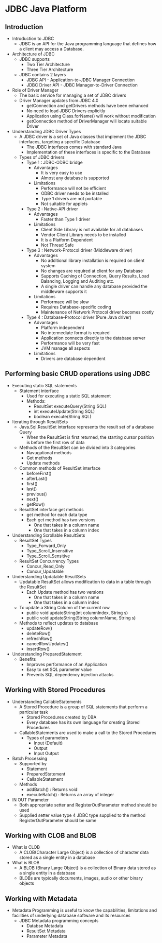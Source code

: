 # JDBC Java Platform

## Introduction

* Introduction to JDBC
    * JDBC is an API for the Java programming language that defines how a client may access a Database.
* Architecture of JDBC
    * JDBC supports
        * Two Tier Architecture
        * Three Tier Architecture
    * JDBC contains 2 layers
        * JDBC API - Application-to-JDBC Manager Connection
        * JDBC Driver API - JDBC Manager-to-Driver Connection
* Role of Driver Manager
    * The basic service for managing a set of JDBC drivers
    * Driver Manager updates from JDBC 4.0
        * getConnection and getDrivers methods have been enhanced
        * No need to load JDBC Drivers explicitly
        * Application using Class.forName() will work without modification
        * getConnection method of DriverManager will locate suitable Driver
* Understanding JDBC Driver Types
    * A JDBC driver is a set of Java classes that implement the JDBC interfaces, targeting a specific Database
        * The JDBC interfaces comes with standard Java
        * Implementation of these interfaces is specific to the Database
    * Types of JDBC drivers
        * Type 1 : JDBC-ODBC bridge
            * Advantages
                * It is very easy to use
                * Almost any database is supported
            * Limitations
                * Performance will not be efficient
                * ODBC driver needs to be installed
                * Type 1 drivers are not portable
                * Not suitable for applets
        * Type 2 : Native-API driver
            * Advantages
                * Faster than Type 1 driver
            * Limitations
                * Client Side Library is not available for all databases
                * Vendor Client Library needs to be installed
                * It is a Platform Dependent
                * Not Thread Safe
        * Type 3 : Network-Protocol driver (Middleware driver)
            * Advantages
                * No additional library installation is required on client system
                * No changes are required at client for any Database
                * Supports Caching of Connection, Query Results, Load Balancing, Logging and Auditing etc.
                * A single driver can handle any database provided the middleware supports it
            * Limitations
                * Performace will be slow
                * Requires Database-specific coding
                * Maintenance of Network Protocol driver becomes costly
        * Type 4 : Database-Protocol driver (Pure Java driver)
            * Advantages
                * Platform independent
                * No intermediate format is required
                * Application connects directly to the database server
                * Performance will be very fast
                * JVM manage all aspects
            * Limitations
                * Drivers are database dependent

## Performing basic CRUD operations using JDBC

* Executing static SQL statements
    * Statement interface
        * Used for executing a static SQL statement
        * Methods:
            * ResultSet executeQuery(String SQL)
            * int executeUpdate(String SQL)
            * boolean execute(String SQL)
* Iterating through ResultSets
    * Java.Sql.ResultSet interface represents the result set of a database Query
        * When the ResultSet is first returned, the starting cursor position is before the first row of data
    * Methods of the ResultSet can be divided into 3 categories
        * Navugational methods
        * Get methods
        * Update methods
    * Common methods of ResultSet interface
        * beforeFirst()
        * afterLast()
        * first()
        * last()
        * previous()
        * next()
        * getRow()
    * ResultSet interface get methods
        * get method for each data type
        * Each get method has two versions
            * One that takes in a column name
            * One that takes in a column index
* Understanding Scrollable ResultSets
    * ResultSet Types
        * Type_Forward_Only
        * Type_Scroll_Insensitive
        * Type_Scroll_Sensitive
    * ResultSet Concurrency Types
        * Concur_Read_Only
        * Concur_Updatable
* Understanding Updatable ResultSets
    * Updatable ResultSet allows modification to data in a table through the ResultSet
        * Each Update method has two versions
            * One that takes in a column name
            * One that takes in a column index
    * To update a String Column of the current row
        * public void updateString(int columnIndex, String s)
        * public void updateString(String columnName, String s)
    * Methods to reflect updates to database
        * updateRow()
        * deleteRow()
        * refreshRow()
        * cancelRowUpdates()
        * insertRow()
* Understanding PreparedStatement
    * Benefits
        * Improves performance of an Application
        * Easy to set SQL parameter value
        * Prevents SQL dependency injection attacks

## Working with Stored Procedures

* Understanding CallableStatements
    * A Stored Procedure is a group of SQL statements that perform a particular task
        * Stored Procedures created by DBA
        * Every database has its own language for creating Stored Procedures
    * CallableStatements are used to make a call to the Stored Procedures
        * Types of parameters
            * Input (Default)
            * Output
            * Input Output
* Batch Processing
    * Supported by
        * Statement
        * PreparedStatement
        * CallableStatement
    * Methods
        * addBatch() : Returns void
        * executeBatch() : Returns an array of integer
* IN OUT Parameter
    * Both appropriate setter and RegisterOutParameter method should be used
    * Supplied setter value type 4 JDBC type supplied to the method RegisterOutParameter should be same

## Working with CLOB and BLOB

* What is CLOB
    * A CLOB(Character Large Object) is a collection of character data stored as a single entity in a database
* What is BLOB
    * A BLOB (Binary Large Object) is a collection of Binary data stored as a single entity in a database
    * BLOBs are typically documents, images, audio or other binary objects

## Working with Metadata

* Metadata Programming is useful to know the capabilities, limitations and facilities of underlying database software and its resources
    * JDBC Metadata programming concepts
        * Databse Metadata
        * ResultSet Metadata
        * Parameter Metadata
